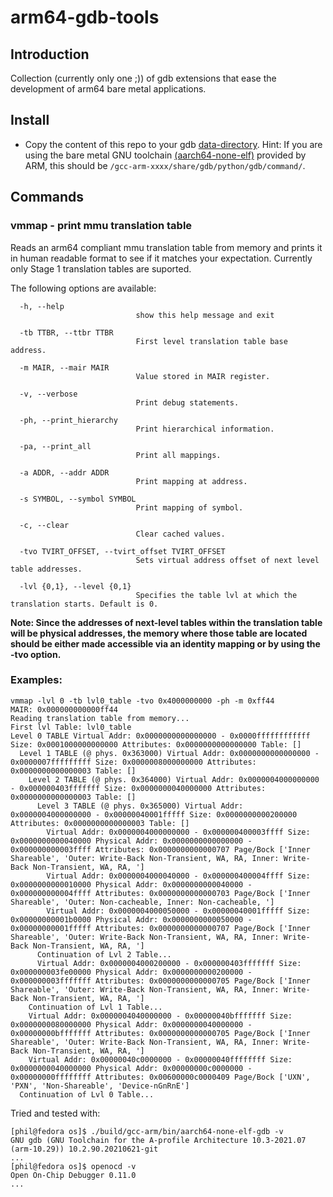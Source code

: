 # arm64-gdb-tools
## Introduction
Collection (currently only one ;)) of gdb extensions that ease the development of arm64 bare metal applications. 

## Install
  * Copy the content of this repo to your gdb [data-directory](https://sourceware.org/gdb/onlinedocs/gdb/Python.html). Hint: If you are using the bare metal GNU toolchain [(aarch64-none-elf)](https://developer.arm.com/downloads/-/gnu-a) provided by ARM, this should be `/gcc-arm-xxxx/share/gdb/python/gdb/command/`.

## Commands
### vmmap - print mmu translation table

Reads an arm64 compliant mmu translation table from memory and prints it in human readable format to see if it matches your expectation. Currently only Stage 1 translation tables are suported.


The following options are available:
```
  -h, --help                
                            show this help message and exit
  
  -tb TTBR, --ttbr TTBR
                            First level translation table base address.
  
  -m MAIR, --mair MAIR    
                            Value stored in MAIR register.
  
  -v, --verbose          
                            Print debug statements.
  
  -ph, --print_hierarchy
                            Print hierarchical information.
  
  -pa, --print_all      
                            Print all mappings.
  
  -a ADDR, --addr ADDR  
                            Print mapping at address.
  
  -s SYMBOL, --symbol SYMBOL
                            Print mapping of symbol.
  
  -c, --clear           
                            Clear cached values.
  
  -tvo TVIRT_OFFSET, --tvirt_offset TVIRT_OFFSET
                            Sets virtual address offset of next level table addresses.
  
  -lvl {0,1}, --level {0,1}
                            Specifies the table lvl at which the translation starts. Default is 0.
```
**Note: Since the addresses of next-level tables within the translation table will be physical addresses, the memory where those table are located should be either made accessible via an identity mapping or by using the -tvo option.**

### Examples:
```
vmmap -lvl 0 -tb lvl0_table -tvo 0x4000000000 -ph -m 0xff44
MAIR: 0x000000000000ff44
Reading translation table from memory...
First lvl Table: lvl0_table
Level 0 TABLE Virtual Addr: 0x0000000000000000 - 0x0000ffffffffffff Size: 0x0001000000000000 Attributes: 0x0000000000000000 Table: []
  Level 1 TABLE (@ phys. 0x363000) Virtual Addr: 0x0000000000000000 - 0x0000007fffffffff Size: 0x0000008000000000 Attributes: 0x0000000000000003 Table: []
    Level 2 TABLE (@ phys. 0x364000) Virtual Addr: 0x0000004000000000 - 0x000000403fffffff Size: 0x0000000040000000 Attributes: 0x0000000000000003 Table: []
      Level 3 TABLE (@ phys. 0x365000) Virtual Addr: 0x0000004000000000 - 0x00000040001fffff Size: 0x0000000000200000 Attributes: 0x0000000000000003 Table: []
        Virtual Addr: 0x0000004000000000 - 0x000000400003ffff Size: 0x0000000000040000 Physical Addr: 0x0000000000000000 - 0x000000000003ffff Attributes: 0x0000000000000707 Page/Bock ['Inner Shareable', 'Outer: Write-Back Non-Transient, WA, RA, Inner: Write-Back Non-Transient, WA, RA, ']
        Virtual Addr: 0x0000004000040000 - 0x000000400004ffff Size: 0x0000000000010000 Physical Addr: 0x0000000000040000 - 0x000000000004ffff Attributes: 0x0000000000000703 Page/Bock ['Inner Shareable', 'Outer: Non-cacheable, Inner: Non-cacheable, ']
        Virtual Addr: 0x0000004000050000 - 0x00000040001fffff Size: 0x00000000001b0000 Physical Addr: 0x0000000000050000 - 0x00000000001fffff Attributes: 0x0000000000000707 Page/Bock ['Inner Shareable', 'Outer: Write-Back Non-Transient, WA, RA, Inner: Write-Back Non-Transient, WA, RA, ']
      Continuation of Lvl 2 Table...
      Virtual Addr: 0x0000004000200000 - 0x000000403fffffff Size: 0x000000003fe00000 Physical Addr: 0x0000000000200000 - 0x000000003fffffff Attributes: 0x0000000000000705 Page/Bock ['Inner Shareable', 'Outer: Write-Back Non-Transient, WA, RA, Inner: Write-Back Non-Transient, WA, RA, ']
    Continuation of Lvl 1 Table...
    Virtual Addr: 0x0000004040000000 - 0x00000040bfffffff Size: 0x0000000080000000 Physical Addr: 0x0000000040000000 - 0x00000000bfffffff Attributes: 0x0000000000000705 Page/Bock ['Inner Shareable', 'Outer: Write-Back Non-Transient, WA, RA, Inner: Write-Back Non-Transient, WA, RA, ']
    Virtual Addr: 0x00000040c0000000 - 0x00000040ffffffff Size: 0x0000000040000000 Physical Addr: 0x00000000c0000000 - 0x00000000ffffffff Attributes: 0x00600000c0000409 Page/Bock ['UXN', 'PXN', 'Non-Shareable', 'Device-nGnRnE']
  Continuation of Lvl 0 Table...
```

Tried and tested with:
```
[phil@fedora os]$ ./build/gcc-arm/bin/aarch64-none-elf-gdb -v
GNU gdb (GNU Toolchain for the A-profile Architecture 10.3-2021.07 (arm-10.29)) 10.2.90.20210621-git
...
[phil@fedora os]$ openocd -v
Open On-Chip Debugger 0.11.0
...
```
